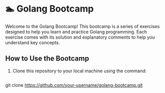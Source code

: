 # 🏊 Golang Bootcamp

Welcome to the Golang Bootcamp! This bootcamp is a series of exercises designed to help you learn and practice Golang programming. Each exercise comes with its solution and explanatory comments to help you understand key concepts.

## How to Use the Bootcamp

1. Clone this repository to your local machine using the command:

   ```shell
  git clone https://github.com/your-username/golang-bootcamp.git
